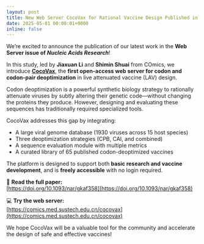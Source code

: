 ```yaml
---
layout: post
title: New Web Server CocoVax for Rational Vaccine Design Published in *NAR*
date: 2025-05-01 00:00:01+0000
inline: false
---
```


We’re excited to announce the publication of our latest work in the **Web Server issue of _Nucleic Acids Research_**!

In this study, led by **Jiaxuan Li** and **Shimin Shuai** from COmics, we introduce [**CocoVax**](https://comics.med.sustech.edu.cn/cocovax), the **first open-access web server for codon and codon-pair deoptimization** in live attenuated vaccine (LAV) design.

Codon deoptimization is a powerful synthetic biology strategy to rationally attenuate viruses by subtly altering their genetic code—without changing the proteins they produce. However, designing and evaluating these sequences has traditionally required specialized tools.

CocoVax addresses this gap by integrating:

- A large viral genome database (1930 viruses across 15 host species)  
- Three deoptimization strategies (CPB, CAI, and combined)  
- A sequence evaluation module with multiple metrics  
- A curated library of 65 published codon-deoptimized vaccines

The platform is designed to support both **basic research and vaccine development**, and is **freely accessible** with no login required.

📝 **Read the full paper:**  
[https://doi.org/10.1093/nar/gkaf358](https://doi.org/10.1093/nar/gkaf358)

💻 **Try the web server:**  
[https://comics.med.sustech.edu.cn/cocovax](https://comics.med.sustech.edu.cn/cocovax)

We hope CocoVax will be a valuable tool for the community and accelerate the design of safe and effective vaccines!